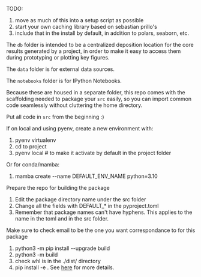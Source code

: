 TODO: 
1. move as much of this into a setup script as possible
2. start your own caching library based on sebastian prillo's
3. include that in the install by default, in addition to polars, seaborn, etc.

The ```db``` folder is intended to be a centralized deposition location for the core results generated by a project, in order to make it easy to access them during prototyping or plotting key figures.

The ```data``` folder is for external data sources.

The ```notebooks``` folder is for IPython Notebooks.

Because these are housed in a separate folder, this repo comes with the scaffolding needed to package your ```src``` easily, so you can import common code seamlessly without cluttering the home directory.

Put all code in ```src``` from the beginning :)


If on local and using pyenv, create a new environment with:
1. pyenv virtualenv <python-version> <env-name>
2. cd to project
3. pyenv local <env-name> # to make it activate by default in the project folder

Or for conda/mamba:
1. mamba create --name DEFAULT_ENV_NAME python=3.10

Prepare the repo for building the package
1. Edit the package directory name under the src folder
2. Change all the fields with DEFAULT_* in the pyproject.toml
3. Remember that package names can't have hyphens. This applies to the name in the toml and in the src folder.

Make sure to check email to be the one you want correspondance to for this package
1. python3 -m pip install --upgrade build
2. python3 -m build
3. check whl is in the ./dist/ directory
4. pip install -e .
See [here](https://packaging.python.org/en/latest/tutorials/packaging-projects/) for more details.
